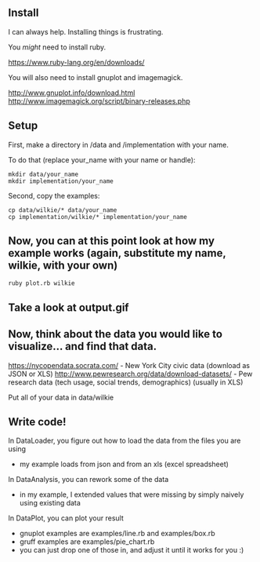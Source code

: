 ## Install

I can always help. Installing things is frustrating.

You *might* need to install ruby.

https://www.ruby-lang.org/en/downloads/

You will also need to install gnuplot and imagemagick.

http://www.gnuplot.info/download.html
http://www.imagemagick.org/script/binary-releases.php

## Setup

First, make a directory in /data and /implementation with your name.

To do that (replace your_name with your name or handle):

```
mkdir data/your_name
mkdir implementation/your_name
```

Second, copy the examples:

```
cp data/wilkie/* data/your_name
cp implementation/wilkie/* implementation/your_name
```

## Now, you can at this point look at how my example works (again, substitute my name, wilkie, with your own)

```
ruby plot.rb wilkie
```

## Take a look at output.gif

## Now, think about the data you would like to visualize... and find that data.

https://nycopendata.socrata.com/ - New York City civic data (download as JSON or XLS)
http://www.pewresearch.org/data/download-datasets/ - Pew research data (tech usage, social trends, demographics) (usually in XLS)

Put all of your data in data/wilkie

## Write code!

In DataLoader, you figure out how to load the data from the files you are using

- my example loads from json and from an xls (excel spreadsheet)

In DataAnalysis, you can rework some of the data

- in my example, I extended values that were missing by simply naively using existing data

In DataPlot, you can plot your result

- gnuplot examples are examples/line.rb and examples/box.rb
- gruff examples are examples/pie_chart.rb
- you can just drop one of those in, and adjust it until it works for you :)

